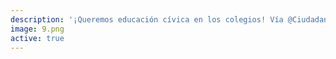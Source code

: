 ```yaml
---
description: '¡Queremos educación cívica en los colegios! Vía @Ciudadanoi #AgendaTransparencia http://agendatransparencia.cl http://ow.ly/i/azmHe'
image: 9.png
active: true
---
```

